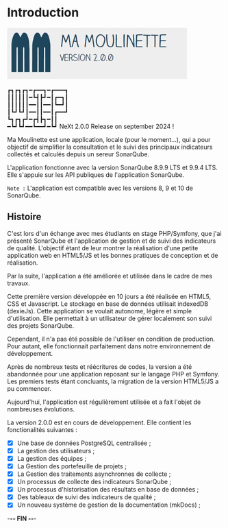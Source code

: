 # Introduction

![Ma-Moulinette](assets/images/home/home-000.jpg)

┏┓┏┓┏┓━┏━━┓━┏━━━┓  
┃┃┃┃┃┃━┗┫┣┛━┃┏━┓┃  
┃┃┃┃┃┃━━┃┃━━┃┗━┛┃  
┃┗┛┗┛┃━━┃┃━━┃┏━━┛  
┗┓┏┓┏┛━┏┫┣┓━┃┃  
━┗┛┗┛━━┗━━┛━┗┛  NeXt 2.0.0 Release on september 2024 !

Ma Moulinette est une application, locale (pour le moment...), qui a pour objectif de simplifier la consultation et le suivi des principaux indicateurs collectés et calculés depuis un sereur SonarQube.

L'application fonctionne avec la version SonarQube 8.9.9 LTS et 9.9.4 LTS. Elle s'appuie sur les API publiques de l'application SonarQube.

`Note :` L'application est compatible avec les versions 8, 9 et 10 de SonarQube.

## Histoire

C'est lors d'un échange avec mes étudiants en stage PHP/Symfony, que j'ai présenté SonarQube et l'application de gestion et de suivi des indicateurs de qualité. L'objectif étant de leur montrer la réalisation d'une petite application web en HTML5/JS et les bonnes pratiques de conception et de réalisation.

Par la suite, l'application a été améliorée et utilisée dans le cadre de mes travaux.

Cette première version développée en 10 jours a été réalisée en HTML5, CSS et Javascript. Le stockage en base de données utilisait indexedDB (dexieJs).
Cette application se voulait autonome, légère et simple d'utilisation. Elle permettait à un utilisateur de gérer localement son suivi des projets SonarQube.

Cependant, il n'a pas été possible de l'utiliser en condition de production. Pour autant, elle fonctionnait parfaitement dans notre environnement de développement.

Après de nombreux tests et réécritures de codes, la version a été abandonnée pour une application reposant sur le langage PHP et Symfony. Les premiers tests étant concluants, la migration de la version HTML5/JS a pu commencer.

Aujourd'hui, l'application est régulièrement utilisée et a fait l'objet de nombreuses évolutions.

La version 2.0.0 est en cours de développement. Elle contient les fonctionalités suivantes :

- [x] Une base de données PostgreSQL centralisée ;
- [x] La gestion des utilisateurs ;
- [x] La gestion des équipes ;
- [x] La Gestion des portefeuille de projets ;
- [x] La Gestion des traitements asynchronnes de collecte ;
- [x] Un processus de collecte des indicateurs SonarQube ;
- [x] Un processus d'historisation des résultats en base de données ;
- [x] Des tableaux de suivi des indicateurs de qualité ;
- [x] Un nouveau système de gestion de la documentation (mkDocs) ;

-**-- FIN --**-
